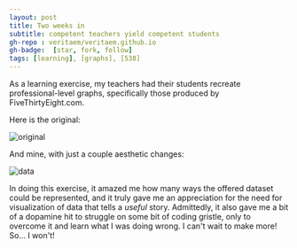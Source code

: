 ```yaml
---
layout: post
title: Two weeks in
subtitle: competent teachers yield competent students
gh-repo : veritaem/veritaem.github.io
gh-badge:  [star, fork, follow]
tags: [learning], [graphs], [538]
---
```


As a learning exercise, my teachers had their students recreate professional-level graphs, specifically those produced by FiveThirtyEight.com.

Here is the original:

![original](https://veritaem.github.io/img/538.png)

And mine, with just a couple aesthetic changes:

![data](https://veritaem.github.io/img/sprint2.png)
      



In doing this exercise, it amazed me how many ways the offered dataset could be represented, and it truly gave me an appreciation for the need for visualization of data that tells a *useful* story.  Admittedly, it also gave me a bit of a dopamine hit to struggle on some bit of coding gristle, only to overcome it and learn what I was doing wrong.  I can't wait to make more!  So... I won't!

